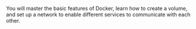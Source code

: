 You will master the basic features of Docker, learn how to create a volume, and set up a network to enable different services to communicate with each other.